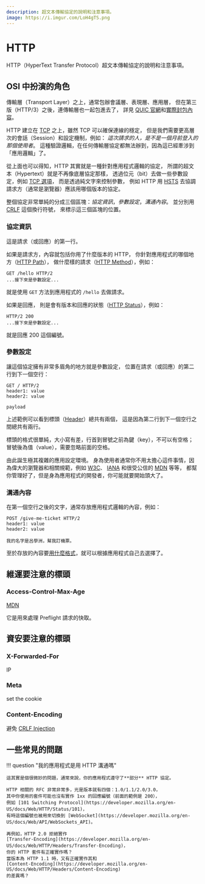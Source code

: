 ```yaml
---
description: 超文本傳輸協定的說明和注意事項。
image: https://i.imgur.com/LoH4gTS.png
---
```


# HTTP

HTTP（HyperText Transfer Protocol）超文本傳輸協定的說明和注意事項。

## OSI 中扮演的角色

傳輸層（Transport Layer）之上，通常包辦會議層、表現層、應用層，
但在第三版（HTTP/3）之後，連傳輸層也一起包進去了，
詳見 [QUIC 官網](https://www.chromium.org/quic/)和[實際封包內容](https://quic.xargs.org/)。

HTTP 建立在 [TCP](./tcp.md) 之上，雖然 TCP 可以確保連線的穩定，
但是我們需要更高層次的會話（Session）和設定機制，例如：
*這次請求的人，是不是一個月前登入的那個使用者*。
這種驗證邏輯，在任何傳輸層協定都無法辦到，因為這已經牽涉到「應用邏輯」了。

從上面也可以得知，HTTP 其實就是一種針對應用程式邏輯的協定，
所謂的超文本（Hypertext）就是不再像底層協定那樣，
透過位元（bit）去做一些參數設定，例如 [TCP 選項](tcp.md#tcp_2)，
而是透過純文字來控制參數，
例如 HTTP 用 [HSTS](https://developer.mozilla.org/en-US/docs/Web/HTTP/Headers/Strict-Transport-Security)
去協調請求方（通常是瀏覽器）應該用哪個版本的協定。

整個協定非常單純的分成三個區塊：*協定資訊*，*參數設定*，*溝通內容*。
並分別用 [CRLF](https://developer.mozilla.org/en-US/docs/Glossary/CRLF) 這個換行符號，
來標示這三個區塊的位置。

### 協定資訊

這是請求（或回應）的第一行。

如果是請求方，內容就包括你用了什麼版本的 HTTP，
你針對應用程式的哪個地方（[HTTP Path](https://developer.mozilla.org/en-US/docs/Web/API/URL/pathname)），
做什麼樣的請求（[HTTP Method](https://developer.mozilla.org/en-US/docs/Web/HTTP/Methods)），例如：

```text
GET /hello HTTP/2
...接下來是參數設定...
```

就是使用 `GET` 方法到應用程式的 `/hello` 去做請求。

如果是回應，
則是會有版本和回應的狀態（[HTTP Status](https://developer.mozilla.org/en-US/docs/Web/HTTP/Status)），例如：

```text
HTTP/2 200
...接下來是參數設定...
```

就是回應 200 這個編號。

### 參數設定

讓這個協定擁有非常多眉角的地方就是參數設定，
位置在請求（或回應）的第二行到下一個空行：

```text
GET / HTTP/2
header1: value
header2: value

payload
```

上述範例可以看到標頭（[Header](https://developer.mozilla.org/en-US/docs/Web/HTTP/Headers)）總共有兩個，
這是因為第二行到下一個空行之間總共有兩行。

標頭的格式很單純，大小寫有差，行首到冒號之前為鍵（key），不可以有空格；
冒號後為值（value），需要忽略前面的空格。

由此誕生極其複雜的應用設定環境。
身為使用者通常你不用太擔心這件事情，因為偉大的瀏覽器和相關規範，例如
[W3C](https://www.w3.org/standards/)、
[IANA](https://www.iana.org/assignments/message-headers/message-headers.xhtml#perm-headers)
和很受公信的
[MDN](https://developer.mozilla.org/en-US/docs/Learn/Getting_started_with_the_web/The_web_and_web_standards)
等等，
都幫你管理好了，但是身為應用程式的開發者，你可能就要開始頭大了。

### 溝通內容

在第一個空行之後的文字，通常存放應用程式邏輯的內容，例如：

```text
POST /give-me-ticket HTTP/2
header1: value
header2: value

我的名字是呂學洲，幫我訂機票。
```

至於存放的內容要[用什麼格式](../../feedback/distributed-systems-with-node.js/protocol.md)，就可以根據應用程式自己去選擇了。

## 維運要注意的標頭

### Access-Control-Max-Age

[MDN](https://developer.mozilla.org/en-US/docs/Web/HTTP/Headers/Access-Control-Max-Age)

它是用來處理 Preflight 請求的快取。

## 資安要注意的標頭

### X-Forwarded-For

IP

### Meta

set the cookie

### Content-Encoding

避免 [CRLF Injection](https://www.praetorian.com/blog/using-crlf-injection-to-bypass-akamai-web-app-firewall/)

## 一些常見的問題

!!! question "我的應用程式是用 HTTP 溝通嗎"

    這其實是個很微妙的問題，通常來說，你的應用程式遵守了**部分** HTTP 協定。

    HTTP 相關的 RFC 非常非常多，光是版本就有四個：1.0/1.1/2.0/3.0，
    其中你使用的套件可能也沒有實作 1xx 的回應編號（前面的範例是 200），
    例如 [101 Switching Protocol](https://developer.mozilla.org/en-US/docs/Web/HTTP/Status/101)，
    有時這個編號也被用來切換到 [WebSocket](https://developer.mozilla.org/en-US/docs/Web/API/WebSockets_API)。

    再例如，HTTP 2.0 拒絕實作
    [Transfer-Encoding](https://developer.mozilla.org/en-US/docs/Web/HTTP/Headers/Transfer-Encoding)，
    你的 HTTP 套件有正確實作嗎？
    當版本為 HTTP 1.1 時，又有正確實作其和
    [Content-Encoding](https://developer.mozilla.org/en-US/docs/Web/HTTP/Headers/Content-Encoding)
    的差異嗎？
